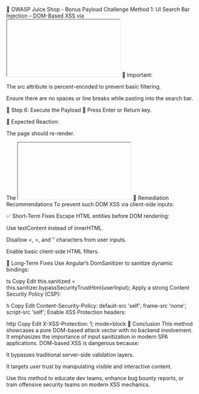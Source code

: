🧪 OWASP Juice Shop - Bonus Payload Challenge
Method 1: UI Search Bar Injection – DOM-Based XSS via <iframe>
🔍 Overview
This technique exploits client-side JavaScript logic by injecting a malicious <iframe> through the search bar input of OWASP Juice Shop. Since the Angular frontend does not sanitize input properly in this specific scenario, it reflects raw HTML directly into the DOM, thus rendering the attacker-supplied <iframe> element.

This is a classic case of DOM-Based XSS (Type-0), where the payload never reaches the backend, and the vulnerability stems solely from frontend logic flaws.

🎯 Objective
Inject and render a valid <iframe> inside the DOM.

Trigger the Bonus Payload XSS challenge.

Display a SoundCloud Player using a trusted but externally hosted resource.

Understand DOM sinks, bypass filters, and simulate a real-world Angular client-side injection scenario.

📦 Target Environment Setup
✅ Pre-requisites
Component	Requirement
Host OS	Windows / macOS / Linux
Docker	Installed and configured
Browser	Chrome / Firefox (DevTools ON)
Access URL	http://localhost:3000
Juice Shop Image	bkimminich/juice-shop

🧰 Step-by-Step Exploitation Process
🔹 Step 1: Pull the Juice Shop Docker Image
Run this command in the terminal to fetch the latest stable Juice Shop image:

bash
Copy
Edit
docker pull bkimminich/juice-shop
🧠 Note: If already pulled, Docker will reuse the existing image.

🔹 Step 2: Run Juice Shop Container
bash
Copy
Edit
docker run --rm -p 3000:3000 bkimminich/juice-shop
--rm: Automatically remove the container after exit.

-p 3000:3000: Maps container port 3000 to host port 3000.

🔄 Expected Output in Terminal:

pgsql
Copy
Edit
> Ready for start up
Listening on port 3000
🧯 If you get port already in use error:

Run: lsof -i :3000 → to identify the process

Kill the process using: kill -9 <PID>

🔹 Step 3: Open the Application in Browser
📎 Navigate to:

arduino
Copy
Edit
http://localhost:3000
👁️‍🗨️ Expected Behavior:

OWASP Juice Shop home page should load with login banner or product list visible.

🔹 Step 4: Locate the UI Search Feature
🖱️ Click on the 🔍 Search icon on the top-right of the navigation bar.

📌 Tooltip will display: Search.

🔹 Step 5: Inject the Payload
🖊️ Paste the following <iframe> payload directly into the search input field:

html
Copy
Edit
<iframe width="100%" height="166" scrolling="no" frameborder="no" allow="autoplay" 
src="https://w.soundcloud.com/player/?url=https%3A//api.soundcloud.com/tracks/771984076"></iframe>
🔐 Important:

The src attribute is percent-encoded to prevent basic filtering.

Ensure there are no spaces or line breaks while pasting into the search bar.

🔹 Step 6: Execute the Payload
📲 Press Enter or Return key.

🧠 Expected Reaction:

The page should re-render.

The <iframe> will appear and embed the SoundCloud player into the page body.

Bonus Payload challenge will be marked as solved (scoreboard will update silently).

🖥️ What Happens Under the Hood
Angular parses the search query param and injects it into a dynamic section of the DOM.

Due to lack of sanitization and escaping, the <iframe> is treated as legitimate HTML.

Browser executes and renders the iframe pointing to the SoundCloud player.

🔄 Troubleshooting & Error Resolution
Symptom	Possible Cause	Resolution
❌ Nothing is rendered	Angular update disabled binding	Try refreshing and reinjecting. Use DevTools to inspect rendered DOM.
❌ HTML tags are escaped	DOM is sanitized by DomSanitizer or updated	Modify payload to use encoded <script>document.write(...)</script>
❌ Juice Shop not loading	Port 3000 blocked or Docker not running	Restart Docker. Ensure no VPN is blocking localhost.
❌ Challenge not marked solved	App’s internal challenge logic didn’t match	Clear cookies, restart app, reinject payload. Use incognito to avoid cached data.

📂 Proof of Concept Artifacts
Screenshot evidence:
Save browser-rendered SoundCloud iframe screen as:

bash
Copy
Edit
/poc/bonus-payload-ui-search.png
📎 Use DevTools Elements tab to validate DOM node injection:

html
Copy
Edit
<body>
  ...
  <iframe src="https://w.soundcloud.com/player/..."></iframe>
</body>
🔐 Remediation Recommendations
To prevent such DOM XSS via client-side inputs:

✅ Short-Term Fixes
Escape HTML entities before DOM rendering:

Use textContent instead of innerHTML.

Disallow <, >, and " characters from user inputs.

Enable basic client-side HTML filters.

🔐 Long-Term Fixes
Use Angular’s DomSanitizer to sanitize dynamic bindings:

ts
Copy
Edit
this.sanitized = this.sanitizer.bypassSecurityTrustHtml(userInput);
Apply a strong Content Security Policy (CSP):

h
Copy
Edit
Content-Security-Policy: default-src 'self'; frame-src 'none'; script-src 'self';
Enable XSS Protection headers:

http
Copy
Edit
X-XSS-Protection: 1; mode=block
🧠 Conclusion
This method showcases a pure DOM-based attack vector with no backend involvement. It emphasizes the importance of input sanitization in modern SPA applications. DOM-based XSS is dangerous because:

It bypasses traditional server-side validation layers.

It targets user trust by manipulating visible and interactive content.

Use this method to educate dev teams, enhance bug bounty reports, or train offensive security teams on modern XSS mechanics.

